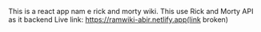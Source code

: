 This is a react app nam e rick and morty wiki. This use Rick and Morty API as it backend
Live link: https://ramwiki-abir.netlify.app(link broken)

